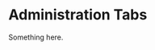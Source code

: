 [title]: # (Administration Tabs)
[tags]: # (XXX)
[priority]: # (1531)
# Administration Tabs
Something here.
